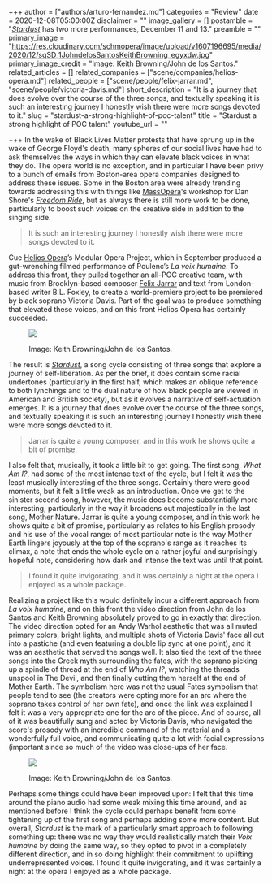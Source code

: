 +++
author = ["authors/arturo-fernandez.md"]
categories = "Review"
date = 2020-12-08T05:00:00Z
disclaimer = ""
image_gallery = []
postamble = "[_Stardust_](https://heliosopera.com/projects/stardust/) has two more performances, December 11 and 13."
preamble = ""
primary_image = "https://res.cloudinary.com/schmopera/image/upload/v1607196695/media/2020/12/sqSD_1JohndelosSantosKeithBrowning_egyxdw.jpg"
primary_image_credit = "Image: Keith Browning/John de los Santos."
related_articles = []
related_companies = ["scene/companies/helios-opera.md"]
related_people = ["scene/people/felix-jarrar.md", "scene/people/victoria-davis.md"]
short_description = "It is a journey that does evolve over the course of the three songs, and textually speaking it is such an interesting journey I honestly wish there were more songs devoted to it."
slug = "stardust-a-strong-highlight-of-poc-talent"
title = "Stardust a strong highlight of POC talent"
youtube_url = ""

+++
In the wake of Black Lives Matter protests that have sprung up in the wake of George Floyd's death, many spheres of our social lives have had to ask themselves the ways in which they can elevate black voices in what they do. The opera world is no exception, and in particular I have been privy to a bunch of emails from Boston-area opera companies designed to address these issues. Some in the Boston area were already trending towards addressing this with things like [MassOpera](/scene/companies/massopera/)'s workshop for Dan Shore's [_Freedom Ride_](/operatic-journeys-massopera-presents-freedom-ride/), but as always there is still more work to be done, particularly to boost such voices on the creative side in addition to the singing side.

> It is such an interesting journey I honestly wish there were more songs devoted to it.

Cue [Helios Opera](/scene/companies/helios-opera/)’s Modular Opera Project, which in September produced a gut-wrenching filmed performance of Poulenc’s _La voix humaine_. To address this front, they pulled together an all-POC creative team, with music from Brooklyn-based composer [Felix Jarrar](/scene/people/felix-jarrar/) and text from London-based writer B.L. Foxley, to create a world-premiere project to be premiered by black soprano Victoria Davis. Part of the goal was to produce something that elevated these voices, and on this front Helios Opera has certainly succeeded.

<figure data-type="image">

![](https://res.cloudinary.com/schmopera/image/upload/v1607196711/media/2020/12/SD2crJohndelosSantosKeithBrowning_nipkle.jpg)

<figcaption>Image: Keith Browning/John de los Santos.</figcaption>

</figure>

The result is [_Stardust_](https://heliosopera.com/projects/stardust/), a song cycle consisting of three songs that explore a journey of self-liberation. As per the brief, it does contain some racial undertones (particularly in the first half, which makes an oblique reference to both lynchings and to the dual nature of how black people are viewed in American and British society), but as it evolves a narrative of self-actuation emerges. It is a journey that does evolve over the course of the three songs, and textually speaking it is such an interesting journey I honestly wish there were more songs devoted to it.

> Jarrar is quite a young composer, and in this work he shows quite a bit of promise.

I also felt that, musically, it took a little bit to get going. The first song, _What Am I?_, had some of the most intense text of the cycle, but I felt it was the least musically interesting of the three songs. Certainly there were good moments, but it felt a little weak as an introduction. Once we get to the sinister second song, however, the music does become substantially more interesting, particularly in the way it broadens out majestically in the last song, Mother Nature. Jarrar is quite a young composer, and in this work he shows quite a bit of promise, particularly as relates to his English prosody and his use of the vocal range: of most particular note is the way Mother Earth lingers joyously at the top of the soprano's range as it reaches its climax, a note that ends the whole cycle on a rather joyful and surprisingly hopeful note, considering how dark and intense the text was until that point.

> I found it quite invigorating, and it was certainly a night at the opera I enjoyed as a whole package.

Realizing a project like this would definitely incur a different approach from _La voix humaine_, and on this front the video direction from John de los Santos and Keith Browning absolutely proved to go in exactly that direction. The video direction opted for an Andy Warhol aesthetic that was all muted primary colors, bright lights, and multiple shots of Victoria Davis' face all cut into a pastiche (and even featuring a double lip sync at one point), and it was an aesthetic that served the songs well. It also tied the text of the three songs into the Greek myth surrounding the fates, with the soprano picking up a spindle of thread at the end of _Who Am I?_, watching the threads unspool in The Devil, and then finally cutting them herself at the end of Mother Earth. The symbolism here was not the usual Fates symbolism that people tend to see (the creators were opting more for an arc where the soprano takes control of her own fate), and once the link was explained I felt it was a very appropriate one for the arc of the piece. And of course, all of it was beautifully sung and acted by Victoria Davis, who navigated the score's prosody with an incredible command of the material and a wonderfully full voice, and communicating quite a lot with facial expressions (important since so much of the video was close-ups of her face.

<figure data-type="image">

![](https://res.cloudinary.com/schmopera/image/upload/v1607196731/media/2020/12/SD3crJohndelosSantosKeithBrowning_lwm67p.jpg)

<figcaption>Image: Keith Browning/John de los Santos.</figcaption>

</figure>

Perhaps some things could have been improved upon: I felt that this time around the piano audio had some weak mixing this time around, and as mentioned before I think the cycle could perhaps benefit from some tightening up of the first song and perhaps adding some more content. But overall, _Stardust_ is the mark of a particularly smart approach to following something up: there was no way they would realistically match their _Voix humaine_ by doing the same way, so they opted to pivot in a completely different direction, and in so doing highlight their commitment to uplifting underrepresented voices. I found it quite invigorating, and it was certainly a night at the opera I enjoyed as a whole package.

<figure data-type="image">



<figcaption></figcaption>

</figure>